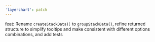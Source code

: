 ```yaml
---
'layerchart': patch
---
```


feat: Rename `createStackData()` to `groupStackData()`, refine returned structure to simplify tooltips and make consistent with different options combinations, and add tests
